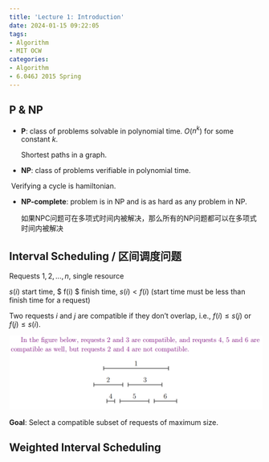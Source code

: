 ```yaml
---
title: 'Lecture 1: Introduction'
date: 2024-01-15 09:22:05
tags:
- Algorithm
- MIT OCW
categories:
- Algorithm
- 6.046J 2015 Spring
---
```


## P & NP

- **P**: class of problems solvable in polynomial time. *O*($n^k$) for some constant *k*. 

  Shortest paths in a graph.

- **NP**: class of problems verifiable in polynomial time. 

​	Verifying a cycle is hamiltonian.

- **NP-complete**: problem is in NP and is as hard as any problem in NP.

  如果NPC问题可在多项式时间内被解决，那么所有的NP问题都可以在多项式时间内被解决

## Interval Scheduling / 区间调度问题

Requests $1,2, . . . , n$, single resource

$s(i)$ start time, $ f(i) $ finish time, $s(i) < f(i)$ (start time must be less than finish time for a request)

Two requests $i$ and $j$ are compatible if they don’t overlap, i.e., $f(i) ≤ s(j)$ or $f(j) ≤ s(i)$.

<img src="Lecture-1-Introduction/intervalScheduling.png" alt="intervalScheduling" style="zoom:70%;" />

**Goal**: Select a compatible subset of requests of maximum size.

## Weighted Interval Scheduling

